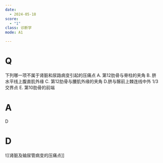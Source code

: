 ```yaml
---
date:
  - 2024-05-18
score:
  - "1"
class: 诊断学
mode: A1

---
```

# Q
下列哪一项不属于肾脏和尿路病变引起的压痛点
A. 第12肋骨与脊柱的夹角 
B. 脐水平线上腹直肌外缘
C. 第12肋骨与腰肌外缘的夹角 
D.脐与髂前上棘连线中外 1/3 交界点
E. 第10肋骨的前端

# A

D


# D
![[肾脏及输尿管病变的压痛点]]